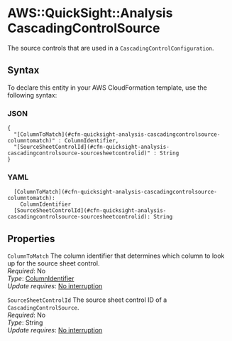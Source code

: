 # AWS::QuickSight::Analysis CascadingControlSource<a name="aws-properties-quicksight-analysis-cascadingcontrolsource"></a>

The source controls that are used in a `CascadingControlConfiguration`\.

## Syntax<a name="aws-properties-quicksight-analysis-cascadingcontrolsource-syntax"></a>

To declare this entity in your AWS CloudFormation template, use the following syntax:

### JSON<a name="aws-properties-quicksight-analysis-cascadingcontrolsource-syntax.json"></a>

```
{
  "[ColumnToMatch](#cfn-quicksight-analysis-cascadingcontrolsource-columntomatch)" : ColumnIdentifier,
  "[SourceSheetControlId](#cfn-quicksight-analysis-cascadingcontrolsource-sourcesheetcontrolid)" : String
}
```

### YAML<a name="aws-properties-quicksight-analysis-cascadingcontrolsource-syntax.yaml"></a>

```
  [ColumnToMatch](#cfn-quicksight-analysis-cascadingcontrolsource-columntomatch):
    ColumnIdentifier
  [SourceSheetControlId](#cfn-quicksight-analysis-cascadingcontrolsource-sourcesheetcontrolid): String
```

## Properties<a name="aws-properties-quicksight-analysis-cascadingcontrolsource-properties"></a>

`ColumnToMatch` <a name="cfn-quicksight-analysis-cascadingcontrolsource-columntomatch"></a>
The column identifier that determines which column to look up for the source sheet control\.  
_Required_: No  
_Type_: [ColumnIdentifier](aws-properties-quicksight-analysis-columnidentifier.md)  
_Update requires_: [No interruption](https://docs.aws.amazon.com/AWSCloudFormation/latest/UserGuide/using-cfn-updating-stacks-update-behaviors.html#update-no-interrupt)

`SourceSheetControlId` <a name="cfn-quicksight-analysis-cascadingcontrolsource-sourcesheetcontrolid"></a>
The source sheet control ID of a `CascadingControlSource`\.  
_Required_: No  
_Type_: String  
_Update requires_: [No interruption](https://docs.aws.amazon.com/AWSCloudFormation/latest/UserGuide/using-cfn-updating-stacks-update-behaviors.html#update-no-interrupt)
